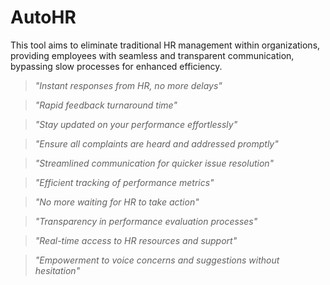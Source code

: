 # AutoHR

This tool aims to eliminate traditional HR management within organizations, providing employees with seamless and transparent communication, bypassing slow processes for enhanced efficiency.


> _"Instant responses from HR, no more delays"_

> _"Rapid feedback turnaround time"_

> _"Stay updated on your performance effortlessly"_

> _"Ensure all complaints are heard and addressed promptly"_

> _"Streamlined communication for quicker issue resolution"_

> _"Efficient tracking of performance metrics"_

> _"No more waiting for HR to take action"_

> _"Transparency in performance evaluation processes"_

> _"Real-time access to HR resources and support"_

> _"Empowerment to voice concerns and suggestions without hesitation"_
